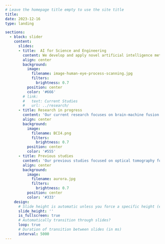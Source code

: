```yaml
---
# Leave the homepage title empty to use the site title
title:
date: 2023-12-16
type: landing

sections:
  - block: slider
    content:
      slides:
      - title:  AI for Science and Engineering
        content: We develop and apply novel artificial intelligence methods to see the unseen using optics, electromagnetism and electronics, and to understand what is seen. 
        align: center
        background:
          image:
            filename: image-human-eye-process-scanning.jpg
            filters:
              brightness: 0.7
          position: center
          color: '#666'
        # link:
        #   text: Current Studies
        #   url: ../research/
      - title: Research in progress
        content: 'Our current research focuses on brain-machine fusion for advanced computer vision, human behaviour analysis for intelligent diagnosis of developmental coordination disorder, and performance evaluation of AI-based systems, with an emphasis on tackling data limitations using AIGC techniques.'
        align: center
        background:
          image:
            filename: BCI4.png
            filters:
              brightness: 0.7
          position: center
          color: '#555'
      - title: Previous studies
        content: 'Our previous studies focused on optical tomography for molecular imaging and auroral image analysis.'
        align: center
        background:
          image:
            filename: aurora.jpg
            filters:
              brightness: 0.7
          position: center
          color: '#333'
    design:
      # Slide height is automatic unless you force a specific height (e.g. '400px')
      slide_height: ''
      is_fullscreen: true
      # Automatically transition through slides?
      loop: true
      # Duration of transition between slides (in ms)
      interval: 5000
---
```


